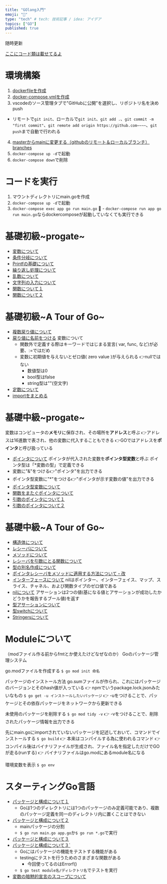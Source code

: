 ```yaml
---
title: "GOlang入門"
emoji: "🦫"
type: "tech" # tech: 技術記事 / idea: アイデア
topics: ["GO"]
published: true
---
```

随時更新

[ここにコード類は載せてるよ](https://github.com/minamihiroto/GO)

# 環境構築
1. [dockerfileを作成](https://github.com/minamihiroto/GO/blob/3cbf0cfa1fd4cb8bab6666e2a9d8ab6e929a1461/app/dockerfile)
2. [docker-compose.ymlを作成](https://github.com/minamihiroto/GO/blob/3cbf0cfa1fd4cb8bab6666e2a9d8ab6e929a1461/docker-compose.yml)
3. vscodeのソース管理タブで"GitHubに公開"を選択し、リポジトリ名を決めpush
  - リモートで`git init`、ローカルで`git init`、`git add .`、`git commit -m "first commit"`、`git remote add origin https://github.com~~~~`、`git push`まで自動で行われる
4. [masterからmainに変更する（githubのリモート＆ローカルブランチ）branches](https://qiita.com/masakinihirota/items/1a657674e609be112fc6)
5. `docker-compose up -d`で起動
6. `docker-compose down`で削除

# コードを実行
1. マウントディレクトリにmain.goを作成
2. `docker-compose up -d`で起動
3. `docker-compose exec app go run main.go`
  - `docker-compose run app go run main.go`ならdockercomposeが起動していなくても実行できる

# 基礎初級~progate~
- [変数について](https://github.com/minamihiroto/GO/tree/3cbf0cfa1fd4cb8bab6666e2a9d8ab6e929a1461)
- [条件分岐について](https://github.com/minamihiroto/GO/tree/48e171bdeeb1c7f08999a99a0957d1e3e4bc4d63)
- [Printfの基礎について](https://github.com/minamihiroto/GO/tree/11bcab89ccdf9cd9d268291a5e5aa6f43441e912)
- [繰り返し処理について](https://github.com/minamihiroto/GO/tree/33a03d7d5c34bfd86f02710750099b0b7ac2367b)
- [乱数について](https://github.com/minamihiroto/GO/tree/2f4aec6e2e1c854dd097d0125132f3de4050d78e)
- [文字列の入力について](https://github.com/minamihiroto/GO/tree/610acf51728081960c033d7ad08753d7ea802c1d)
- [関数について１](https://github.com/minamihiroto/GO/tree/7d562ab99b4288d051bf8ac8c0a0004124eaa8db)
- [関数について２](https://github.com/minamihiroto/GO/tree/58734db44fba8e8b2e980f2afc2ea73213c29477)

# 基礎初級~A Tour of Go~
- [複数戻り値について](https://github.com/minamihiroto/GO/tree/92fc074b84c597a704b8f4c39a1ac282ec245441)
- [戻り値に名前をつける](https://github.com/minamihiroto/GO/tree/7c2e85834244d92325a2ba937bea4d0f695c27bf)
変数について
  - 関数外で定義する際はキーワードではじまる宣言( var, func, など)が必要、:=ではだめ
  - 変数に初期値を与えないとゼロ値( zero value )が与えられる 👉nullではない
    - 数値型は0
    - bool型はfalse
    - string型は""(空文字)
- [定数について](https://github.com/minamihiroto/GO/tree/f7caa67bd3fbf6c82d110bf892b750a0f184d845)
- [importをまとめる](https://github.com/minamihiroto/GO/tree/e43d47b9005c0f356be4772aa84adbc18c0150db)

# 基礎中級~progate~
変数はコンピュータの**メモリ**に保存され、その場所を**アドレス**と呼ぶ
👉アドレスは16進数で表され、他の変数に代入することもできる
👉GOではアドレスを**ポインタ**と呼び扱っている
- [ポインタについて](https://github.com/minamihiroto/GO/tree/64126df15f7ad1413bd0703e7ccd24d5b84309dc)
ポインタが代入された変数を**ポインタ型変数**と呼ぶ
ポインタ型は「*変数の型」で定義できる
- 変数に"&"をつける👉"ポインタ"を出力できる
- ポインタ型変数に"*"をつける👉"ポインタが示す変数の値"を出力できる
- [ポインタ型変数について](https://github.com/minamihiroto/GO/tree/9b8c8b8343225a75df0b40647eef91d64d6cd4bb)
- [関数をまたぐポインタについて](https://github.com/minamihiroto/GO/tree/904fee69f8d5d2c18b603898423be614cb09f3d1)
- [引数のポインタについて１](https://github.com/minamihiroto/GO/tree/27170077493140e787924bd64691292220fd13a2)
- [引数のポインタについて２](https://github.com/minamihiroto/GO/tree/65264a7de4dcbaab173d51150c764011ddd13b8d)

# 基礎中級~A Tour of Go~
- [構造体について](https://github.com/minamihiroto/GO/tree/19e034f8fa2c68a7f3137481009f2cb1bd1b769c)
- [レシーバについて](https://github.com/minamihiroto/GO/tree/b26bb9f21b476b976dd1f2809d54aeefe9cf7c06)
- [メソッドについて](https://github.com/minamihiroto/GO/tree/22bf584153a174aaa5071bc646a253b1f90417f1)
- [レシーバを引数にとる関数について](https://github.com/minamihiroto/GO/tree/8016f8dddc0244917ef3ff8a08b6cc366c6eeaa9)
- [型の別名作成について](https://github.com/minamihiroto/GO/tree/5cddec50052c297908cd4e2135282c6b35f9410e)
- [ポインタレシーバをメソッドに適用する方法について・改](https://github.com/minamihiroto/GO/tree/b574710faf9fb657c7538bfda9a0cd2fcd608691)
- [インターフェースについて](https://github.com/minamihiroto/GO/tree/dcaf07307103e70905aeb6179ac326801725258d)
nilはポインター、インターフェイス、マップ、スライス、チャネル、および関数タイプのゼロ値である
- [nilについて](https://github.com/minamihiroto/GO/tree/a9101c250496d8379ccaeb297d92b494bde4bbc2)
アサーションは2つの値(基になる値とアサーションが成功したかどうかを報告するブール値)を返す
- [型アサーションについて](https://github.com/minamihiroto/GO/tree/bf9ad12f0b8eee35e478376293ae670317f80858)
- [型switchについて](https://github.com/minamihiroto/GO/tree/1251f9ecf6b2ceec6d303cb68de0a52afa513288)
- [Stringersについて](https://github.com/minamihiroto/GO/tree/0f631c975ebe16e70d631c77db53fe39b5e1e47f)

# Moduleについて
（modファイル作る前からfmtとか使えたけどなぜなのか）
Goのパッケージ管理システム

go.modファイルを作成する
`$ go mod init 命名`

パッケージのインストール方法
go.sumファイルが作られ、これにはパッケージのバージョンとそのhash値が入っている
👉 npmでいうpackage.lock.jsonみたいなもの
`$ go get -u インストールしたいパッケージ`
👉 -uをつけることで、パッケージとその依存パッケージをネットワークから更新できる

未使用のパッケージを削除する
`$ go mod tidy -v`
👉 -vをつけることで、削除されたパッケージ情報を出力できる


先にmain.goにimportされていないパッケージを記述しておいて、コマンドでインストールする
`$ go build`
👉 本来はコンパイルする為に使われるコマンド
👉 コンパイル後はバイナリファイルが生成され、ファイル名を指定しただけでGOが走る(runする)
👉 バイナリファイルはgo.modにあるmodule名になる

環境変数を表示
`$ go env`

# スターティングGo言語
- [パッケージと構成について１](https://github.com/minamihiroto/GO/tree/9229b417e01e8ab89561be08430b6955668490d5)
  - Goは1つのディレクトリには1つのパッケージのみ定義可能であり、複数のパッケージ定義を同一のディレクトリ内に置くことはできない
- [パッケージと構成について２](https://github.com/minamihiroto/GO/tree/9b5127d27f95bcf85c015ece44512d4bca5b88cc)
  - mainパッケージの分割
  - `$ go run main.go app.go`か`$ go run *.go`で実行
- [パッケージと構成について３](https://github.com/minamihiroto/GO/tree/40ad23ea84356b481a1e2f32fd69769ca360ab4d)
- [パッケージと構成について３`](https://github.com/minamihiroto/GO/tree/523b320a1b3a9fac12b09a87f916497ddfced1b9)
  - Goにはパッケージの機能をテストする機能がある
  - testingにテストを行うためのさまざまな関数がある
    - 今回使ってるのはErrorf()
  - `$ go test module名/ディレクトリ名`でテストを実行
- [変数の暗黙的宣言のスコープについて](https://github.com/minamihiroto/GO/tree/b28a131718bac2e3f57df66a42774fc05d32ee6f)